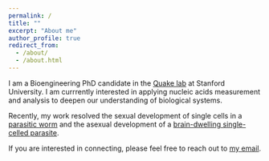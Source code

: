 ```yaml
---
permalink: /
title: ""
excerpt: "About me"
author_profile: true
redirect_from: 
  - /about/
  - /about.html
---
```


I am a Bioengineering PhD candidate in the [Quake lab](https://quakelab.stanford.edu/) at Stanford University. I am currrently interested in applying nucleic acids measurement and analysis to deepen our understanding of biological systems.

Recently, my work resolved the sexual development of single cells in a [parasitic worm](https://elifesciences.org/articles/48994) and the asexual development of a [brain-dwelling single-celled parasite](https://elifesciences.org/articles/54129).

If you are interested in connecting, please feel free to reach out to [my email](mailto:yuanxue@stanford.edu). 
